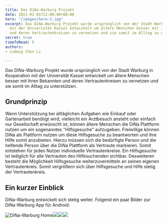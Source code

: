 ```yaml
---
title: Das DiNa-Warburg Projekt
date: 2021-02-01T22:08:00+00:00
hero: "/images/hero-3.jpg"
excerpt: Das DiNa-Warburg Projekt wurde ursprünglich von der Stadt Warburg in Kooperation
  mit der Universität Kassel entwickelt um ältere Menschen besser mit ihren Bekannten
  und deren Vertrautenkreisen zu vernetzen und sie somit im Alltag zu unterstützen.
secret: true
timeToRead: 5
authors:
- Ludwig Chen Li

---
```

Das DiNa-Warburg Projekt wurde ursprünglich von der Stadt Warburg in Kooperation mit der Universität Kassel entwickelt um ältere Menschen besser mit ihren Bekannten und deren Vertrautenkreisen zu vernetzen und sie somit im Alltag zu unterstützen. 

## Grundprinzip

Wenn Unterstützung bei alltäglichen Aufgaben wie Einkauf oder Gartenarbeit benötigt wird, vielleicht ein Arztbesuch ansteht oder einfach nur Gesellschaft erwünscht ist, können ältere Menschen die DiNa Plattform nutzen um ein sogenanntes "Hilfsgesuche" aufzugeben. Freiwillige können DiNa als Plattform nutzen um diese Hilfsgesuche zu beantworten und ihre Hilfe somit anzubieten. Hierzu müssen sich die bedürfigte Person und die helfende Person über die DiNa Plattform als Vertraute markieren. Somit entstehen für jeden Nutzer individuelle Vertrautenkreise. Ein Hilfsgesuche ist lediglich für alle Vertrauten des Hilfesuchenden sichtbar. Desweiteren besteht die Möglichkeit Hilfsgesuche weiterzuvermitteln an seinen eigenen Vertrautenkreis. Somit vergrößern sich über Hilfsgesuche und Hilfe stetig der Vertrautenkreis.

## Ein kurzer Einblick

DiNa-Warburg entwickelt sich stetig weiter. Folgend ein paar Bilder zur DiNa-Warburg App für Android:

![DiNa-Warburg Home](/images/dina-warburg-1.PNG "DiNa-Warburg Home")![](/images/dina-warburg-2.PNG)![](/images/dina-warburg-3.PNG)![](/images/dina-warburg-4.PNG)